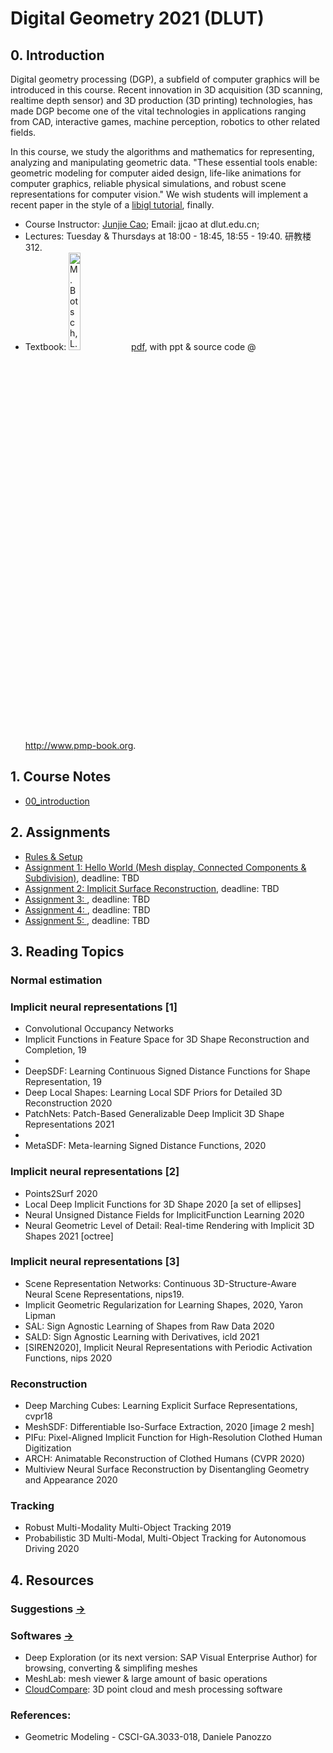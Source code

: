 # Digital Geometry 2021 (DLUT)
## 0. Introduction

Digital geometry processing (DGP), a subfield of computer graphics will be introduced in this course. Recent innovation in 3D acquisition (3D scanning, realtime depth sensor) and 3D production (3D printing) technologies, has made DGP become one of the vital technologies in applications ranging from CAD, interactive games, machine perception, robotics to other related fields. 

<!-- In this course, students should have a background in Linear Algebra and Computer Programming. -->
In this course, we study the algorithms and mathematics for representing, analyzing and manipulating geometric data. "These essential tools enable: geometric modeling for computer aided design, life-like animations for computer graphics, reliable physical simulations, and robust scene representations for computer vision." We wish students will implement a recent paper in the style of a [libigl tutorial](https://libigl.github.io/tutorial/), finally.


- Course Instructor: [Junjie Cao](http://jjcao.github.io/); Email: jjcao at dlut.edu.cn; 
- Lectures: Tuesday & Thursdays at 18:00 - 18:45, 18:55 - 19:40. 研教楼312.
- Textbook: <img src="https://images.tandf.co.uk/common/jackets/amazon/978156881/9781568814261.jpg"  width="20%" alt="M. Botsch, L. Kobbelt, M. Pauly, P. Alliez, and B. Lévy. Polygon mesh processing. CRC press, 2010." />
    [pdf](ftp://nozdr.ru/biblio/kolxo3/Cs/CsCg/Botsch%20M.,%20et%20al.%20Polygon%20mesh%20processing%20(AK%20Peters,%202010)(ISBN%201568814267)(C)(O)(243s)_CsCg_.pdf), with ppt & source code @ http://www.pmp-book.org.

## 1. Course Notes
- [00_introduction](http://pan-yz.chaoxing.com/share/info/e08e55692d3641d4)

## 2. Assignments
- [Rules & Setup](assignments/)
- [Assignment 1: Hello World (Mesh display, Connected Components & Subdivision)](assignments/assignment_1), deadline: TBD
- [Assignment 2: Implicit Surface Reconstruction](assignments/assignment_2), deadline: TBD
- [Assignment 3: ](), deadline: TBD
- [Assignment 4: ](), deadline: TBD
- [Assignment 5: ](), deadline: TBD

## 3. Reading Topics
### Normal estimation

### Implicit neural representations [1]
- Convolutional Occupancy Networks
- Implicit Functions in Feature Space for 3D Shape Reconstruction and Completion, 19
- 
- DeepSDF: Learning Continuous Signed Distance Functions for Shape Representation, 19
- Deep Local Shapes: Learning Local SDF Priors for Detailed 3D Reconstruction 2020
- PatchNets: Patch-Based Generalizable Deep Implicit 3D Shape Representations 2021
- 
- MetaSDF: Meta-learning Signed Distance Functions, 2020

### Implicit neural representations [2]
- Points2Surf 2020
- Local Deep Implicit Functions for 3D Shape 2020 [a set of ellipses]
- Neural Unsigned Distance Fields for ImplicitFunction Learning 2020
- Neural Geometric Level of Detail: Real-time Rendering with Implicit 3D Shapes 2021 [octree]

### Implicit neural representations [3]
- Scene Representation Networks: Continuous 3D-Structure-Aware Neural Scene Representations, nips19.
- Implicit Geometric Regularization for Learning Shapes, 2020, Yaron Lipman
- SAL: Sign Agnostic Learning of Shapes from Raw Data 2020
- SALD: Sign Agnostic Learning with Derivatives, icld 2021
- [SIREN2020], Implicit Neural Representations with Periodic Activation Functions, nips 2020

<!--
### Implicit neural representations [4]
- Neural Volumes: Learning Dynamic Renderable Volumes from Images, sig19
- Deep Implicit Templates for 3D Shape Representation, 2020
- DIST: Rendering deep implicit signed distance function with differentiable sphere tracing, cvpr20
- SDFDiff: Differentiable rendering of signed distance fields for 3D shape optimization, cvpr20 -->


### Reconstruction
- Deep Marching Cubes: Learning Explicit Surface Representations, cvpr18 
- MeshSDF: Differentiable Iso-Surface Extraction, 2020 [image 2 mesh]
- PIFu: Pixel-Aligned Implicit Function for High-Resolution Clothed Human Digitization
- ARCH: Animatable Reconstruction of Clothed Humans (CVPR 2020)
- Multiview Neural Surface Reconstruction by Disentangling Geometry and Appearance 2020
  
<!-- ### Object detection -->
### Tracking
- Robust Multi-Modality Multi-Object Tracking 2019
- Probabilistic 3D Multi-Modal, Multi-Object Tracking
for Autonomous Driving 2020
<!-- ### Matching -->

## 4. Resources
### Suggestions [->](https://github.com/jjcao-school/common/tree/main/for_students)

### Softwares [->](softwares/) 
- Deep Exploration (or its next version: SAP Visual Enterprise Author) for browsing, converting & simplifing meshes
- MeshLab: mesh viewer & large amount of basic operations
- [CloudCompare](https://www.danielgm.net/cc/): 3D point cloud and mesh processing software

### References:
- Geometric Modeling - CSCI-GA.3033-018, Daniele Panozzo


<!-- <li>[Book]: <img src="https://images-na.ssl-images-amazon.com/images/I/41ahRBWW%2BjL._SX335_BO1,204,203,200_.jpg"  width="20%" alt="A Sampler of Useful Computational Tools for Applied Geometry, Computer Graphics, and Image Processing. Daniel Cohen-Or, Chen Greif, Tao Ju, Niloy J. Mitra, Ariel Shamir, Olga Sorkine-Hornung, Hao Zhang, 2015." />
    </li>
<li>[Course]: Geometric Computing with Python, SIGGRAPH course 2018, Daniele Panozzo.</li>
<li>[Course]: CSCI 621: Digital Geometry Processing SS 2019, Hao Li. PMP, scanning, Dynamic Geometry processing, facial performance capture, deep learning for geometry. PMP execises.</li>
<li>[Course]: CS749: Digital Geometry Processing, Spring 2017, Siddhartha Chaudhuri. Points, diatances, features, Laplacian, segmentation. Many reading materials, better assignments. 
<li>[Course]: CENG789 - Digital Geometry Processing, Yusuf Sahillioğlu. PMP, Delaunay, Voronoi, Descriptors on mesh, 3D printing. Some team projects topics.</li>
<li>[Course]: 6.838: Shape Analysis (Spring 2017) @ MIT. Numerical Tools, geodesic, inverse distance, Laplacian, Vector field, Optimal transport, correspondence. with youtube. 4 homework by ipython notebook.</li>
<li>[Course]: CS 15-458/858: Discrete Differential Geometry, @CMU by  Keenan Crane</li>
<li>[Course]: Digital Geometry Processing 2019, Xiao-Ming Fu. Barycentric coordinate, Mapping, PolyCube, Atlas, Spere parameterization, Morping. PMP exscises topics with assigned new papers.</li>
<li>...</li>
<li>[Course]: ENGN 2501 Digital Geometry Processing, Gabriel Taubin, 2019</li>

<li>[Course]: 524 Computer Graphics: Modeling - Alla Sheffer</li>
<li>[Course]: CS468 - Data-Driven Shape Analysis - Vladimir (Vova) Kim, & Qixing (Peter) Huan</li>
<li>[Course]: Advanced Topics in Computer Graphics: Mesh Processing (600.657) - Michael Misha Kazhdan</li>
<li>[Course]: SIGGRAPH AISA 2008 course: Mesh Parameterization: Theory and Practice</li>
<li>[Course]: SIGGRAPH Asia 2009 course: Spectral Mesh Processing</li>
<li>[Course]: SIGGRAPH 2014 course: Structure-Aware Shape Processing</li>
<li>[Course]: Eurographics 2014 course: State of the Art in Surface Reconstruction from Point Clouds</li>
<li>[Course]: SGP 2015 course: Dynamic 2D/3D Registration</li>
<li>[Course]: Graduate School of SGP 2017. lecture videos</li>
 -->

